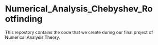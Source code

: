 # Numerical_Analysis_Chebyshev_Rootfinding
This repostory contains the code that we create during our final project of Numerical Analysis Theory.
